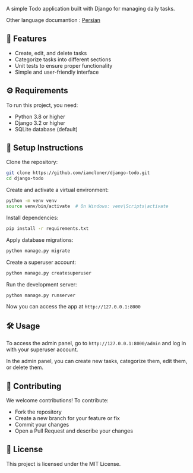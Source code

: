 A simple Todo application built with Django for managing daily tasks.

Other language documantion : [Persian](https://github.com/iamcloner/django-todo/blob/main/README-FA.md)

## 📌 Features
 - Create, edit, and delete tasks
 - Categorize tasks into different sections
 - Unit tests to ensure proper functionality
 - Simple and user-friendly interface

## ⚙️ Requirements
To run this project, you need:
 - Python 3.8 or higher
 - Django 3.2 or higher
 - SQLite database (default)

## 🚀 Setup Instructions
Clone the repository:
```bash
git clone https://github.com/iamcloner/django-todo.git
cd django-todo
```

Create and activate a virtual environment:
```bash
python -m venv venv
source venv/bin/activate  # On Windows: venv\Scripts\activate
```

Install dependencies:
```bash
pip install -r requirements.txt
```

Apply database migrations:
```bash
python manage.py migrate
```

Create a superuser account:
```bash
python manage.py createsuperuser
```

Run the development server:
```bash
python manage.py runserver
```

Now you can access the app at `http://127.0.0.1:8000`

## 🛠️ Usage

To access the admin panel, go to `http://127.0.0.1:8000/admin`
 and log in with your superuser account.

In the admin panel, you can create new tasks, categorize them, edit them, or delete them.

## 🤝 Contributing

We welcome contributions! To contribute:

 - Fork the repository
 - Create a new branch for your feature or fix
 - Commit your changes
 - Open a Pull Request and describe your changes

## 📄 License

This project is licensed under the MIT License.
